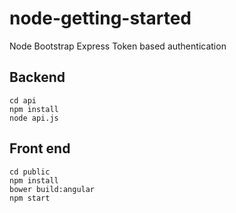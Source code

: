 # node-getting-started
Node Bootstrap Express Token based authentication

## Backend
```
cd api
npm install 
node api.js
```

## Front end
```
cd public
npm install
bower build:angular
npm start
```